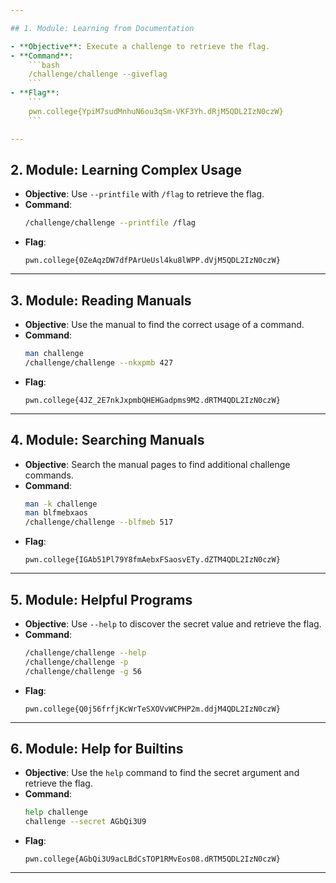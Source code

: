 ```yaml
---

## 1. Module: Learning from Documentation

- **Objective**: Execute a challenge to retrieve the flag.
- **Command**:
    ```bash
    /challenge/challenge --giveflag
    ```
- **Flag**:
    ```
    pwn.college{YpiM7sudMnhuN6ou3qSm-VKF3Yh.dRjM5QDL2IzN0czW}
    ```

---
```


## 2. Module: Learning Complex Usage

- **Objective**: Use `--printfile` with `/flag` to retrieve the flag.
- **Command**:
    ```bash
    /challenge/challenge --printfile /flag
    ```
- **Flag**:
    ```
    pwn.college{0ZeAqzDW7dfPArUeUsl4ku8lWPP.dVjM5QDL2IzN0czW}
    ```

---

## 3. Module: Reading Manuals

- **Objective**: Use the manual to find the correct usage of a command.
- **Command**:
    ```bash
    man challenge
    /challenge/challenge --nkxpmb 427
    ```
- **Flag**:
    ```
    pwn.college{4JZ_2E7nkJxpmbQHEHGadpms9M2.dRTM4QDL2IzN0czW}
    ```

---

## 4. Module: Searching Manuals

- **Objective**: Search the manual pages to find additional challenge commands.
- **Command**:
    ```bash
    man -k challenge
    man blfmebxaos
    /challenge/challenge --blfmeb 517
    ```
- **Flag**:
    ```
    pwn.college{IGAb51Pl79Y8fmAebxFSaosvETy.dZTM4QDL2IzN0czW}
    ```

---

## 5. Module: Helpful Programs

- **Objective**: Use `--help` to discover the secret value and retrieve the flag.
- **Command**:
    ```bash
    /challenge/challenge --help
    /challenge/challenge -p
    /challenge/challenge -g 56
    ```
- **Flag**:
    ```
    pwn.college{Q0j56frfjKcWrTeSXOVvWCPHP2m.ddjM4QDL2IzN0czW}
    ```

---

## 6. Module: Help for Builtins

- **Objective**: Use the `help` command to find the secret argument and retrieve the flag.
- **Command**:
    ```bash
    help challenge
    challenge --secret AGbQi3U9
    ```
- **Flag**:
    ```
    pwn.college{AGbQi3U9acLBdCsTOP1RMvEos08.dRTM5QDL2IzN0czW}
    ```

---
